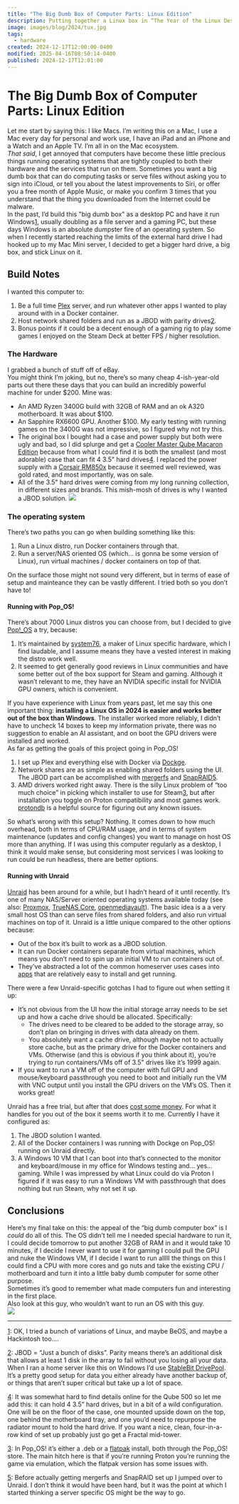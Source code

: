 ```yaml
---
title: "The Big Dumb Box of Computer Parts: Linux Edition"
description: Putting together a Linux box in “The Year of the Linux Desktop” - 1.
image: images/blog/2024/tux.jpg
tags:
  - hardware
created: 2024-12-17T12:00:00-0400
modified: 2025-04-16T08:50:14-0400
published: 2024-12-17T12:01:00
---
```

# The Big Dumb Box of Computer Parts: Linux Edition
Let me start by saying this: I like Macs. I’m writing this on a Mac, I use a Mac every day for personal and work use, I have an iPad and an iPhone and a Watch and an Apple TV. I’m all in on the Mac ecosystem.  
_That said_, I get annoyed that computers have become these little precious things running operating systems that are tightly coupled to both their hardware and the services that run on them. Sometimes you want a big dumb box that can do computing tasks or serve files without asking you to sign into iCloud, or tell you about the latest improvements to Siri, or offer you a free month of Apple Music, or make you confirm 3 times that you understand that the thing you downloaded from the Internet could be malware.  
In the past, I’d build this "big dumb box" as a desktop PC and have it run Windows[1](#fn:1), usually doubling as a file server and a gaming PC, but these days Windows is an absolute dumpster fire of an operating system. So when I recently started reaching the limits of the external hard drive I had hooked up to my Mac Mini server, I decided to get a bigger hard drive, a big box, and stick Linux on it.

## Build Notes

I wanted this computer to:

1.  Be a full time [Plex](https://www.plex.tv) server, and run whatever other apps I wanted to play around with in a Docker container.
2.  Host network shared folders and run as a JBOD with parity drives[2](#fn:2).
3.  Bonus points if it could be a decent enough of a gaming rig to play some games I enjoyed on the Steam Deck at better FPS / higher resolution.

### The Hardware

I grabbed a bunch of stuff off of eBay.  
You might think I’m joking, but no, there’s so many cheap 4-ish-year-old parts out there these days that you can build an incredibly powerful machine for under $200. Mine was:

*   An AMD Ryzen 3400G build with 32GB of RAM and an ok A320 motherboard. It was about $100.
*   An Sapphire RX6600 GPU. Another $100. My early testing with running games on the 3400G was not impressive, so I figured why not try this.
*   The original box I bought had a case and power supply but both were ugly and bad, so I did splurge and get a [Cooler Master Qube Macaron Edition](https://www.coolermaster.com/en-global/products/qube-500-flatpack-macaron-edition/) because from what I could find it is both the smallest (and most adorable) case that can fit 4 3.5" hard drives[4](#fn:4). I replaced the power supply with a [Corsair RM850x](https://www.corsair.com/us/en/p/psu/cp-9020270-na/rmx-series-rm850x-fully-modular-power-supply-cp-9020270-na) because it seemed well reviewed, was gold rated, and most importantly, was on sale.
*   All of the 3.5" hard drives were coming from my long running collection, in different sizes and brands. This mish-mosh of drives is why I wanted a JBOD solution.
![](../../images/blog/2025/qube.png)
### The operating system

There’s two paths you can go when building something like this:

1.  Run a Linux distro, run Docker containers through that.
2.  Run a server/NAS oriented OS (which… is gonna be some version of Linux), run virtual machines / docker containers on top of that.

On the surface those might not sound very different, but in terms of ease of setup and mainteance they can be vastly different. I tried both so you don’t have to!

#### Running with Pop\_OS!

There’s about 7000 Linux distros you can choose from, but I decided to give [Pop!\_OS](https://pop.system76.com) a try, because:

1.  It’s maintained by [system76](https://system76.com), a maker of Linux specific hardware, which I find laudable, and I assume means they have a vested interest in making the distro work well.
2.  It seemed to get generally good reviews in Linux communities and have some better out of the box support for Steam and gaming. Although it wasn’t relevant to me, they have an NVIDIA specific install for NVIDIA GPU owners, which is convenient.

If you have experience with Linux from years past, let me say this one important thing: **installing a Linux OS in 2024 is easier and works better out of the box than Windows**. The installer worked more reliably, I didn’t have to uncheck 14 boxes to keep my information private, there was no suggestion to enable an AI assistant, and on boot the GPU drivers were installed and worked.  
As far as getting the goals of this project going in Pop\_OS!

1.  I set up Plex and everything else with Docker via [Dockge](https://github.com/louislam/dockge).
2.  Network shares are as simple as enabling shared folders using the UI. The JBOD part can be accomplished with [mergerfs](https://github.com/trapexit/mergerfs) and [SnapRAID](https://www.snapraid.it)[5](#fn:5).
3.  AMD drivers worked right away. There is the silly Linux problem of “too much choice” in picking which installer to use for Steam[3](#fn:3), but after installation you toggle on Proton compatibility and most games work. [protondb](https://www.protondb.com) is a helpful source for figuring out any known issues.

So what’s wrong with this setup? Nothing. It comes down to how much overhead, both in terms of CPU/RAM usage, and in terms of system maintenance (updates and config changes) you want to manage on host OS more than anything. If I was using this computer regularly as a desktop, I think it would make sense, but considering most services I was looking to run could be run headless, there are better options.

#### Running with Unraid

[Unraid](https://unraid.net) has been around for a while, but I hadn’t heard of it until recently. It’s one of many NAS/Server oriented operating systems available today (see also: [Proxmox](https://www.proxmox.com/en/), [TrueNAS Core](https://www.truenas.com/truenas-core/), [openmediavault](https://www.openmediavault.org)). The basic idea is a a very small host OS than can serve files from shared folders, and also run virtual machines on top of it. Unraid is a little unique compared to the other options because:

*   Out of the box it’s built to work as a JBOD solution.
*   It can run Docker containers separate from virtual machines, which means you don’t need to spin up an initial VM to run containers out of.
*   They’ve abstracted a lot of the common homeserver uses cases into [apps](https://unraid.net/community) that are relatively easy to install and get running.

There were a few Unraid-specific gotchas I had to figure out when setting it up:

*   It’s not obvious from the UI how the initial storage array needs to be set up and how a cache drive should be allocated. Specifically:
    *   The drives need to be cleared to be added to the storage array, so don’t plan on bringing in drives with data already on them.
    *   You absolutely want a cache drive, although maybe not to actually store cache, but as the primary drive for the Docker containers and VMs. Otherwise (and this is obvious if you think about it), you’re trying to run containers/VMs off of 3.5" drives like it’s 1999 again.
*   If you want to run a VM off of the computer with full GPU and mouse/keyboard passthrough you need to boot and initially run the VM with VNC output until you install the GPU drivers on the VM’s OS. Then it works great!

Unraid has a free trial, but after that does [cost some money](https://unraid.net/pricing). For what it handles for you out of the box it seems worth it to me. Currently I have it configured as:

1.  The JBOD solution I wanted.
2.  All of the Docker containers I was running with Dockge on Pop\_OS! running on Unraid directly.
3.  A Windows 10 VM that I can boot into that’s connected to the monitor and keyboard/mouse in my office for Windows testing and… yes… gaming. While I was impressed by what Linux could do via Proton I figured if it was easy to run a Windows VM with passthrough that does nothing but run Steam, why not set it up.

## Conclusions

Here’s my final take on this: the appeal of the “big dumb computer box” is I _could_ do all of this. The OS didn’t tell me I needed special hardware to run it, I could decide tomorrow to put another 32GB of RAM in and it would take 10 minutes, if I decide I never want to use it for gaming I could pull the GPU and nuke the Windows VM, if I decide I want to run alllll the things on this I could find a CPU with more cores and go nuts and take the existing CPU / motherboard and turn it into a little baby dumb computer for some other purpose.  
Sometimes it’s good to remember what made computers fun and interesting in the first place.  
Also look at this guy, who wouldn’t want to run an OS with this guy.  
![](../../images/blog/2025/tuxwaddle.gif)
* * *

  
  

[1](#fnref:1): OK, I tried a bunch of variations of Linux, and maybe BeOS, and maybe a Hackintosh too....  

[2](#fnref:2): JBOD = “Just a bunch of disks”. Parity means there’s an additional disk that allows at least 1 disk in the array to fail without you losing all your data. When I ran a home server like this on Windows I’d use [StableBit DrivePool](https://stablebit.com/DrivePool). It’s a pretty good setup for data you either already have another backup of, or things that aren’t super critical but take up a lot of space.  

[4](#fnref:4): It was somewhat hard to find details online for the Qube 500 so let me add this: it can hold 4 3.5” hard drives, but in a bit of a wild configuration. One will be on the floor of the case, one mounted upside down on the top, one behind the motherboard tray, and one you’d need to repurpose the radiator mount to hold the hard drive. If you want a nice, clean, four-in-a-row kind of set up probably just go get a Fractal mid-tower.  

[3](#fnref:3): In Pop\_OS! it’s either a .deb or a [flatpak](https://flatpak.org) install, both through the Pop\_OS! store. The main hitch here is that if you’re running Proton you’re running the game via emulation, which the flatpak version has some issues with.  

[5](#fnref:5): Before actually getting mergerfs and SnapRAID set up I jumped over to Unraid. I don’t think it would have been hard, but it was the point at which I started thinking a server specific OS might be the way to go.